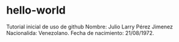 # hello-world
Tutorial inicial de uso de github
Nombre: Julio Larry Pérez Jimenez
Nacionalida: Venezolano.
Fecha de nacimiento: 21/08/1972.
